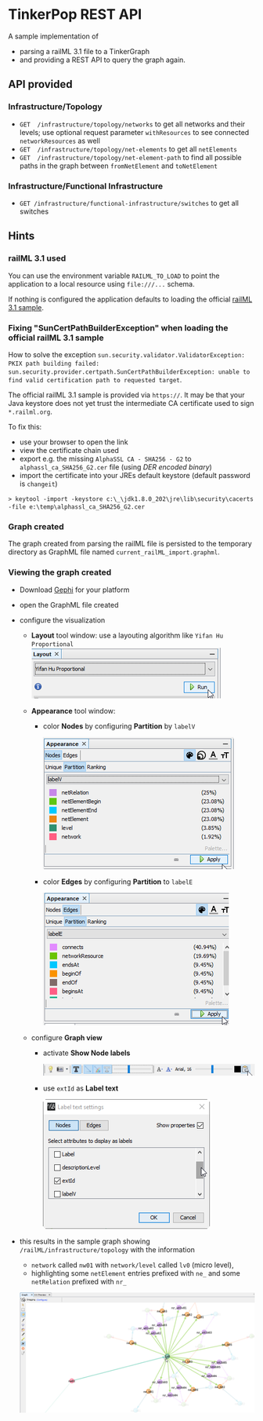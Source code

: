 # TinkerPop REST API
A sample implementation of 
- parsing a railML 3.1 file to a TinkerGraph
- and providing a REST API to query the graph again. 

## API provided
### Infrastructure/Topology
- `GET  /infrastructure/topology/networks`  to get all networks and their levels; use optional request parameter `withResources` to see connected `networkResources` as well
- `GET  /infrastructure/topology/net-elements`  to get all `netElements`
- `GET  /infrastructure/topology/net-element-path`  to find all possible paths in the graph between `fromNetElement` and `toNetElement` 

### Infrastructure/Functional Infrastructure
- `GET /infrastructure/functional-infrastructure/switches`  to get all switches

## Hints
### railML 3.1 used
You can use the environment variable `RAILML_TO_LOAD` to point the application to a local resource using `file:///...` schema.

If nothing is configured the application defaults to loading the official [railML 3.1 sample](https://svn.railml.org/railML3/tags/railML-3.1-final/examples/railML.org_SimpleExample_v11_railML3-1_04.xml).

### Fixing "SunCertPathBuilderException" when loading the official railML 3.1 sample
How to solve the exception `sun.security.validator.ValidatorException: PKIX path building failed: sun.security.provider.certpath.SunCertPathBuilderException: unable to find valid certification path to requested target`.

The official railML 3.1 sample is provided via `https://`. It may be that your Java keystore does not yet trust the intermediate CA certificate used to sign `*.railml.org`.

To fix this:
- use your browser to open the link
- view the certificate chain used
- export e.g. the missing `AlphaSSL CA - SHA256 - G2` to `alphassl_ca_SHA256_G2.cer` file (using _DER encoded binary_)
- import the certificate into your JREs default keystore (default password is `changeit`)
```
> keytool -import -keystore c:\_\jdk1.8.0_202\jre\lib\security\cacerts -file e:\temp\alphassl_ca_SHA256_G2.cer
``` 

### Graph created
The graph created from parsing the railML file is persisted to the temporary directory as GraphML file named `current_railML_import.graphml`. 

### Viewing the graph created
- Download [Gephi](https://gephi.org/) for your platform
- open the GraphML file created
- configure the visualization
  - __Layout__ tool window: use a layouting algorithm like `Yifan Hu Proportional`
  ![layouting settings](doc/gephi_layouting.png)
  - __Appearance__ tool window:
    - color __Nodes__ by configuring __Partition__ by `labelV`
    
      ![nodes appearance](doc/gephi_appearance_nodes.png)
      
    - color __Edges__ by configuring __Partition__ to `labelE`
    
      ![edges appearance](doc/gephi_appearance_edges.png)
      
  - configure __Graph view__
      - activate __Show Node labels__
      
        ![graph configuration](doc/gephi_graph_configuration.png)
        
      - use `extId` as __Label text__
      
        ![use extId as Label text](doc/gephi_label_text_settings.png)

- this results in the sample graph showing `/railML/infrastructure/topology` with the information
  - `network` called `nw01` with `network/level` called `lv0` (micro level),
  - highlighting some `netElement` entries prefixed with `ne_` and some `netRelation` prefixed with `nr_`
  
  ![sample graph](doc/gephi_sample_graph.png)
